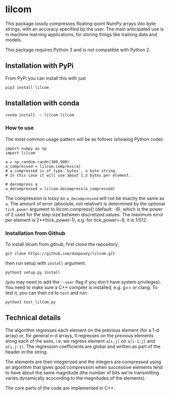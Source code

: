 # lilcom


This package lossily compresses floating-point NumPy arrays
into byte strings, with an accuracy specified by the user.
The main anticipated use is in machine learning applications, for
storing things like training data and models.

This package requires Python 3 and is not compatible with Python 2.

## Installation with PyPi

From PyPi you can install this with just
```
pip3 install lilcom
```
## Installation with conda

```bash
conda install -c lilcom lilcom
```

### How to use

The most common usage pattern will be as follows (showing Python code):
```
import numpy as np
import lilcom

a = np.random.randn(300,500)
a_compressed = lilcom.compress(a)
# a_compressed is of type `bytes`, a byte string.
# In this case it will use about 1.3 bytes per element.

# decompress a
a_decompressed = lilcom.decompress(a_compressed)
```
The compression is lossy so `a_decompressed` will not be exactly the same
as `a`.  The amount of error (absolute, not relative!)  is determined by the
optional `tick_power` argument to lilcom.compress() (default: -8), which is the
power of 2 used for the step size between discretized values.  The maximum error
per element is 2**(tick_power-1), e.g.  for tick_power=-8, it is 1/512.



### Installation from Github

To install lilcom from github, first clone the repository;
```
git clone https://github.com/danpovey/lilcom.git
```
then run setup with `install` argument.
```
python3 setup.py install
```
(you may need to add the `--user` flag if you don't have system privileges).
You need to make sure a C++ compiler is installed, e.g. g++ or clang.
To test it, you can then cd to `test` and run:

```
python3 test_lilcom.py
```


## Technical details

The algorithm regresses each element on the previous element (for a 1-d array)
or, for general n-d arrays, it regresses on the previous elements along each of
the axes, i.e.  we regress element `a[i,j]` on `a[i-1,j]` and `a[i,j-1]`.  The
regression coefficients are global and written as part of the header in the
string.

The elements are then integerized and the integers are compressed using
an algorithm that gives good compression when successive elements tend to
have about the same magnitude (the number of bits we're transmitting
varies dynamically acccording to the magnitudes of the elements).

The core parts of the code are implemented in C++.


